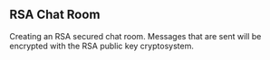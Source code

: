 ## RSA Chat Room

Creating an RSA secured chat room. Messages that are sent will be encrypted with the RSA public key cryptosystem.
